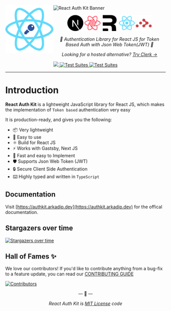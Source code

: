 <img width="30%" src="./docs/img/logo.png" align="left" alt="logo"/>
<img width="65%" src="./docs/img/banner.svg" alt="React Auth Kit Banner" />

<p align="center">
    <img height="50px" src="./docs/img/nextdotjs.svg" alt="Next Js">
    <img height="50px" src="./docs/img/reactquery.svg" alt="React Query">
    <img height="50px" src="./docs/img/remix.svg" alt="Remix">
    <img height="50px" src="./docs/img/react.svg" alt="React Js">
    <img height="50px" src="./docs/img/reactrouter.svg" alt="React Router">
</p>

<p align="center">
    <em>🔑 Authentication Library for React JS for Token Based Auth with Json Web Token(JWT) 🔑</em>
</p>

<p align="center">
    <em>Looking for a hosted alternative? <a href="https://clerk.com/?utm_source=sponsorship&utm_medium=github&utm_campaign=react-auth-kit&utm_content=readme">Try Clerk →</a></em>
</p>

<p align="center">
  
<a href="https://codecov.io/gh/react-auth-kit/react-auth-kit">
  <img src="https://codecov.io/gh/react-auth-kit/react-auth-kit/branch/master/graph/badge.svg?token=H188T7PXLL"/>
</a>
<a href="https://www.npmjs.com/package/react-auth-kit">
    <img src="https://img.shields.io/npm/v/react-auth-kit.svg?logo=npm" alt="Test Suites">
</a>
<a href="https://bundlephobia.com/result?p=react-auth-kit">
    <img src="https://img.shields.io/bundlephobia/minzip/react-auth-kit?style=flat-square" alt="Test Suites">
</a>
</p>

---

# Introduction

**React Auth Kit** is a lightweight JavaScript library for React JS, which makes the implementation of `Token based`
authentication very easy

It is production-ready, and gives you the following:

* 📦 Very lightweight
* 🔧 Easy to use
* ⚛️ Build for React JS
* ⚡ Works with Gastsby, Next JS
* 🚀 Fast and easy to Implement
* 🛡️ Supports Json Web Token (JWT)
* 🔒 Secure Client Side Authentication
* ⌨️ Highly typed and written in `TypeScript`

## Documentation

Visit [https://authkit.arkadip.dev](https://authkit.arkadip.dev) for the offical documentation.


## Stargazers over time

[![Stargazers over time](https://starchart.cc/react-auth-kit/react-auth-kit.svg)](https://starchart.cc/react-auth-kit/react-auth-kit)


## Hall of Fames ✨

We love our contributors! If you'd like to contribute anything from a bug-fix to a feature update, you can read our [CONTRIBUTING GUIDE](https://github.com/react-auth-kit/react-auth-kit/blob/master/CONTRIBUTING.md)

[![Contributors](https://contrib.rocks/image?repo=react-auth-kit/react-auth-kit)](https://github.com/react-auth-kit/react-auth-kit/graphs/contributors)

<p align="center">&mdash; 🔑  &mdash;</p>
<p align="center"><i>React Auth Kit is <a href="https://github.com/react-auth-kit/react-auth-kit/blob/master/LICENSE">MIT License</a> code</i></p>
